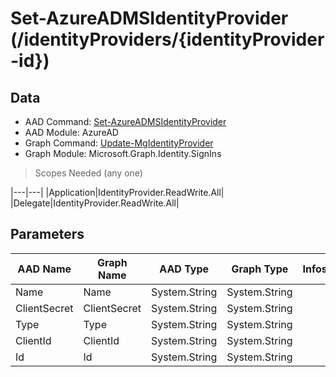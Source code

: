 # Set-AzureADMSIdentityProvider (/identityProviders/{identityProvider-id})

## Data

+ AAD Command: [Set-AzureADMSIdentityProvider](https://docs.microsoft.com/en-us/powershell/module/AzureAD/Set-AzureADMSIdentityProvider)
+ AAD Module: AzureAD
+ Graph Command: [Update-MgIdentityProvider](https://docs.microsoft.com/en-us/powershell/module/Microsoft.Graph.Identity.SignIns/Update-MgIdentityProvider)
+ Graph Module: Microsoft.Graph.Identity.SignIns

> Scopes Needed (any one)

|---|---|
|Application|IdentityProvider.ReadWrite.All|
|Delegate|IdentityProvider.ReadWrite.All|

## Parameters

|AAD Name|Graph Name|AAD Type|Graph Type|Infos|
|---|---|---|---|---|
|Name|Name|System.String|System.String||
|ClientSecret|ClientSecret|System.String|System.String||
|Type|Type|System.String|System.String||
|ClientId|ClientId|System.String|System.String||
|Id|Id|System.String|System.String||

